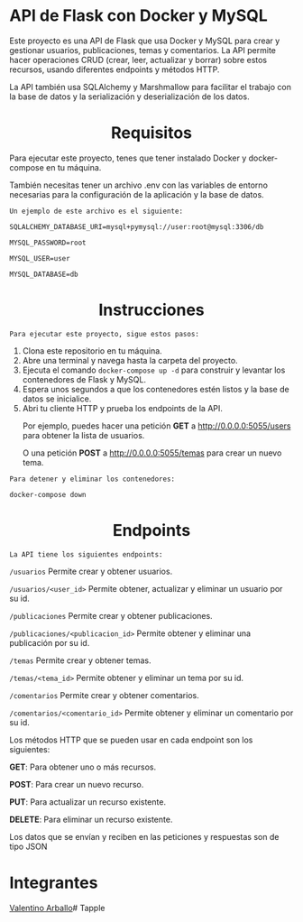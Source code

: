 # API de Flask con Docker y MySQL

Este proyecto es una API de Flask que usa Docker y MySQL para crear y gestionar usuarios, publicaciones, temas y comentarios. La API permite hacer operaciones CRUD (crear, leer, actualizar y borrar) sobre estos recursos, usando diferentes endpoints y métodos HTTP.

La API también usa SQLAlchemy y Marshmallow para facilitar el trabajo con la base de datos y la serialización y deserialización de los datos.

<center> <h1>  Requisitos </h1>  </center>

Para ejecutar este proyecto, tenes que tener instalado Docker y docker-compose en tu máquina. 

También necesitas tener un archivo .env con las variables de entorno necesarias para la configuración de la aplicación y la base de datos. 

    Un ejemplo de este archivo es el siguiente:

`SQLALCHEMY_DATABASE_URI=mysql+pymysql://user:root@mysql:3306/db`

`MYSQL_PASSWORD=root`

`MYSQL_USER=user`

`MYSQL_DATABASE=db`


<center> <h1>  Instrucciones </h1>  </center>

    Para ejecutar este proyecto, sigue estos pasos:

<ol>
    <li>
        Clona este repositorio en tu máquina.
    </li>
    <li>
        Abre una terminal y navega hasta la carpeta del proyecto.
    </li>
    <li>
        Ejecuta el comando <code>docker-compose up -d</code> para construir y levantar los contenedores de Flask y MySQL.
    </li>
    <li>
        Espera unos segundos a que los contenedores estén listos y la base de datos se inicialice.
    </li>
    <li>
        Abri tu cliente HTTP y prueba los endpoints de la API.
        
Por ejemplo, puedes hacer una petición <strong>GET</strong> a http://0.0.0.0:5055/users para obtener la lista de usuarios.

O una petición <strong>POST</strong> a http://0.0.0.0:5055/temas para crear un nuevo tema.
    </li>
</ol>

    Para detener y eliminar los contenedores:
`docker-compose down`

<center> <h1>  Endpoints </h1>  </center>

    La API tiene los siguientes endpoints:

`/usuarios` Permite crear y obtener usuarios.

`/usuarios/<user_id>` Permite obtener, actualizar y eliminar un usuario por su id.

`/publicaciones` Permite crear y obtener publicaciones.

`/publicaciones/<publicacion_id>` Permite obtener y eliminar una publicación por su id.

`/temas` Permite crear y obtener temas.

`/temas/<tema_id>` Permite obtener y eliminar un tema por su id.

`/comentarios` Permite crear y obtener comentarios.

`/comentarios/<comentario_id>` Permite obtener y eliminar un comentario por su id.

Los métodos HTTP que se pueden usar en cada endpoint son los siguientes:

<strong>GET</strong>: Para obtener uno o más recursos.

<strong>POST</strong>: Para crear un nuevo recurso.

<strong>PUT</strong>: Para actualizar un recurso existente.

<strong>DELETE</strong>: Para eliminar un recurso existente.

Los datos que se envían y reciben en las peticiones y respuestas son de tipo JSON

# Integrantes
[Valentino Arballo](https://www.linkedin.com/in/valentino-arballo-376913252/)# Tapple
